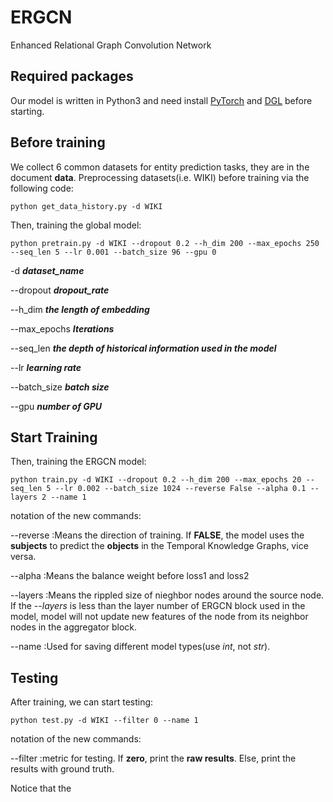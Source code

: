 # ERGCN
Enhanced Relational Graph Convolution Network



## Required packages

Our model is written in Python3 and need install [PyTorch](https://pytorch.org/) and [DGL](https://www.dgl.ai) before starting.



## Before training

We collect 6 common datasets for entity prediction tasks, they are in the document **data**. Preprocessing datasets(i.e. WIKI) before training via the following code:

~~~
python get_data_history.py -d WIKI
~~~

Then, training the global model:

~~~
python pretrain.py -d WIKI --dropout 0.2 --h_dim 200 --max_epochs 250 --seq_len 5 --lr 0.001 --batch_size 96 --gpu 0
~~~

-d ***dataset_name***

--dropout ***dropout_rate***

--h_dim ***the length of embedding***

--max_epochs ***Iterations***

--seq_len ***the depth of historical information used in the model***

--lr ***learning rate***

--batch_size ***batch size***

--gpu ***number of GPU***



## Start Training 

Then, training the ERGCN model:

~~~
python train.py -d WIKI --dropout 0.2 --h_dim 200 --max_epochs 20 --seq_len 5 --lr 0.002 --batch_size 1024 --reverse False --alpha 0.1 --layers 2 --name 1 
~~~

notation of the new commands:

--reverse :Means the direction of training. If **FALSE**, the model uses the **subjects** to predict the **objects** in the Temporal Knowledge Graphs, vice versa.

--alpha :Means the balance weight before loss1 and loss2

--layers :Means the rippled size of nieghbor nodes around the source node. If the *--layers* is less than the layer number of ERGCN block used in the model, model will not update new features of the node from its neighbor nodes in the aggregator block.

--name :Used for saving different model types(use *int*, not *str*).

## Testing 

After training, we can start testing:

~~~
python test.py -d WIKI --filter 0 --name 1
~~~

notation of the new commands:

--filter :metric for testing. If **zero**, print the **raw results**. Else, print the results with ground truth.

Notice that the